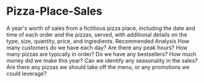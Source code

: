# Pizza-Place-Sales
A year's worth of sales from a fictitious pizza place, including the date and time of each order and the pizzas, served, with additional details on the type, size, quantity, price, and ingredients.
Recommended Analysis
How many customers do we have each day? Are there any peak hours?
How many pizzas are typically in order? Do we have any bestsellers?
How much money did we make this year? Can we identify any seasonality in the sales?
Are there any pizzas we should take off the menu, or any promotions we could leverage?

